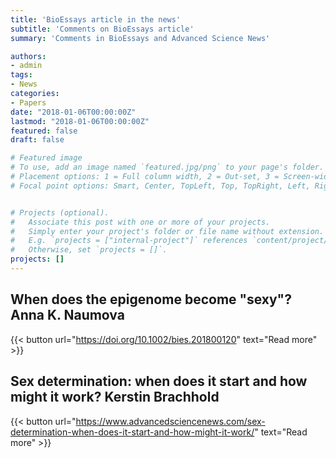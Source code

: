 ```yaml
---
title: 'BioEssays article in the news'
subtitle: 'Comments on BioEssays article'
summary: 'Comments in BioEssays and Advanced Science News'

authors:
- admin
tags:
- News
categories:
- Papers
date: "2018-01-06T00:00:00Z"
lastmod: "2018-01-06T00:00:00Z"
featured: false
draft: false

# Featured image
# To use, add an image named `featured.jpg/png` to your page's folder.
# Placement options: 1 = Full column width, 2 = Out-set, 3 = Screen-width
# Focal point options: Smart, Center, TopLeft, Top, TopRight, Left, Right, BottomLeft, Bottom, BottomRight


# Projects (optional).
#   Associate this post with one or more of your projects.
#   Simply enter your project's folder or file name without extension.
#   E.g. `projects = ["internal-project"]` references `content/project/deep-learning/index.md`.
#   Otherwise, set `projects = []`.
projects: []
---
```

## When does the epigenome become "sexy"? Anna K. Naumova

{{< button url="https://doi.org/10.1002/bies.201800120" text="Read more" >}}

## Sex determination: when does it start and how might it work? Kerstin Brachhold

{{< button url="https://www.advancedsciencenews.com/sex-determination-when-does-it-start-and-how-might-it-work/" text="Read more" >}}

